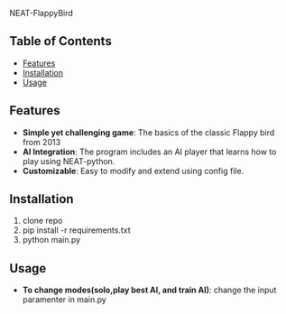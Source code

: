 NEAT-FlappyBird

## Table of Contents

- [Features](#features)
- [Installation](#installation)
- [Usage](#usage)

## Features

- **Simple yet challenging game**: The basics of the classic Flappy bird from 2013
- **AI Integration**: The program includes an AI player that learns how to play using NEAT-python.
- **Customizable**: Easy to modify and extend using config file.

## Installation

1. clone repo
2. pip install -r requirements.txt
3. python main.py

## Usage

- **To change modes(solo,play best AI, and train AI)**: change the input paramenter in main.py